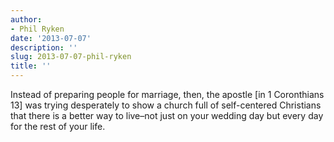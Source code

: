 ```yaml
---
author:
- Phil Ryken
date: '2013-07-07'
description: ''
slug: 2013-07-07-phil-ryken
title: ''
---
```

Instead of preparing people for marriage, then, the apostle [in 1 Coronthians 13] was trying desperately to show a church full of self-centered Christians that there is a better way to live–not just on your wedding day but every day for the rest of your life.



